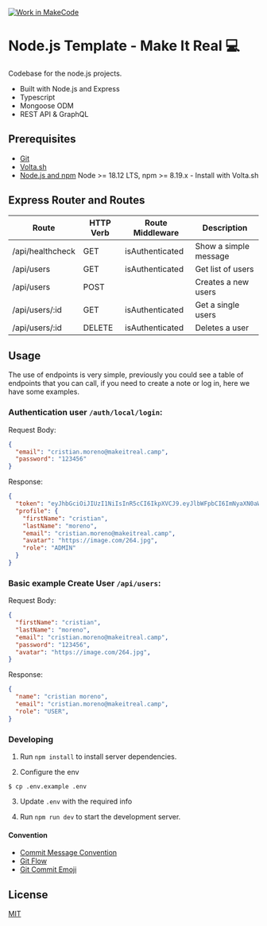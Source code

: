 [![Work in MakeCode](https://classroom.github.com/assets/work-in-make-code-8824cc13a1a3f34ffcd245c82f0ae96fdae6b7d554b6539aec3a03a70825519c.svg)](https://classroom.github.com/online_ide?assignment_repo_id=17254272&assignment_repo_type=AssignmentRepo)
# Node.js Template - Make It Real 💻

Codebase for the node.js projects.

- Built with Node.js and Express
- Typescript
- Mongoose ODM
- REST API & GraphQL

## Prerequisites

- [Git](https://git-scm.com/downloads)
- [Volta.sh](https://dev.to/khriztianmoreno/introduccion-a-volta-la-forma-mas-rapida-de-administrar-entornos-de-node-1oo6)
-  [Node.js and npm](https://nodejs.org) Node >= 18.12 LTS, npm >= 8.19.x - Install with Volta.sh

## Express Router and Routes

| Route               | HTTP Verb | Route Middleware   | Description                          |
| --------------------| --------- | ------------------ | ------------------------------------ |
| /api/healthcheck    | GET       | isAuthenticated    | Show a simple message                |
| /api/users          | GET       | isAuthenticated    | Get list of users                    |
| /api/users          | POST      |                    | Creates a new users                  |
| /api/users/:id      | GET       | isAuthenticated    | Get a single users                   |
| /api/users/:id      | DELETE    | isAuthenticated    | Deletes a user                       |


## Usage
The use of endpoints is very simple, previously you could see a table of endpoints that you can call, if you need to create a note or log in, here we have some examples.

### Authentication **user** `/auth/local/login`:

Request Body:
```json
{
  "email": "cristian.moreno@makeitreal.camp",
  "password": "123456"
}
```

Response:
```json
{
  "token": "eyJhbGciOiJIUzI1NiIsInR5cCI6IkpXVCJ9.eyJlbWFpbCI6ImNyaXN0aWFuLm1vcmVub0BtYWtlaXRyZWFsLmNhbXAiLCJpYXQiOjE2NjEyMDgwODJ9.kPdMoVUEnyX36vi606Mc1C66yWLKKAB37GLbF0gzhBo",
  "profile": {
    "firstName": "cristian",
    "lastName": "moreno",
    "email": "cristian.moreno@makeitreal.camp",
    "avatar": "https://image.com/264.jpg",
    "role": "ADMIN"
  }
}
```
### Basic example **Create User** `/api/users`:

Request Body:
```json
{
  "firstName": "cristian",
  "lastName": "moreno",
  "email": "cristian.moreno@makeitreal.camp",
  "password": "123456",
  "avatar": "https://image.com/264.jpg",
}
```

Response:

```json
{
  "name": "cristian moreno",
  "email": "cristian.moreno@makeitreal.camp",
  "role": "USER",
}
```

### Developing

1. Run `npm install` to install server dependencies.

2. Configure the env
```shell
$ cp .env.example .env
```

3. Update `.env` with the required info

4. Run `npm run dev` to start the development server.


#### Convention

- [Commit Message Convention](https://www.conventionalcommits.org/en/v1.0.0/)
- [Git Flow](https://www.atlassian.com/es/git/tutorials/comparing-workflows/gitflow-workflow)
- [Git Commit Emoji](https://gitmoji.dev/)


## License

[MIT](LICENSE)
